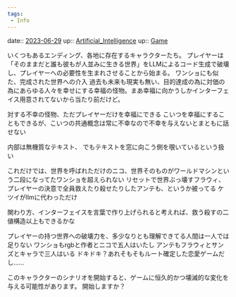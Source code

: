 ```yaml
---
tags:
 - Info
---
```


date:: [2023-06-29](../Daily_Note/2023-06-29.md)
up:: [Artificial_Intelligence](../Bar/Novel/Topics/Artificial_Intelligence.md)
up:: [Game](Bar/Novel/Topics/Game.md)

いくつもあるエンディング、各地に存在するキャラクターたち。
プレイヤーは「そのままだと誰も彼もが人並みに生きる世界」をLLMによるコード生成で破壊し、プレイヤーへの必要性を生まれさせることから始まる。
ワンショにも似た、完成された世界への介入
過去も未来も現実も無い、目的達成の為に対価の為にあらゆる人々を幸せにする幸福の怪物。まあ幸福に向かうしかインターフェイス用意されてないから当たり前だけど。

対する不幸の怪物、ただプレイヤーだけを幸福にできる
こいつを幸福にすることもできるが、こいつの共通概念は常に不幸なので不幸を与えないとまともに話せない

内部は無機質なテキスト、
でもテキストを窓に向こう側を覗いているという扱い


これだけでは、世界を呼ばれただけのニコ、世界そのものがワールドマシンという二段になってたワンショを超えられない
リセットで世界ぶっ壊すフラウィ、プレイヤーの決意で全員救えたり殺せたりしたアンテも、というか被ってる
ケツイがllmに代わっただけ

関わり方、インターフェイスを言葉で作り上げられると考えれば、救う殺すの二値構造以上もできるかな


プレイヤーの持つ世界への破壊力を、多少なりとも理解できてる人間は一人では足りない
ワンショもrgbと作者とニコで五人はいたし
アンテもフラウィとサンズとキャラで三人はいる
ドキドキ？あれそもそもルート確定した恋愛ゲームだし……


このキャラクターのシナリオを開始すると、ゲームに恒久的かつ壊滅的な変化を与える可能性があります。
開始しますか？